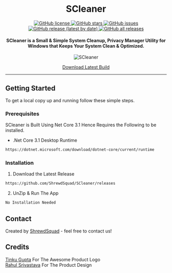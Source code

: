 <h1 align="center">SCleaner</h1>

<p align="center">  

<a href="https://github.com/TheShrewdGamer/SCleaner/blob/master/LICENSE">
  <img alt="GitHub license" src="https://img.shields.io/github/license/TheShrewdGamer/SCleaner">
</a>

<a href="https://github.com/TheShrewdGamer/SCleaner/stargazers">
  <img alt="GitHub stars" src="https://img.shields.io/github/stars/TheShrewdGamer/SCleaner">
</a>

<a href="https://github.com/TheShrewdGamer/SCleaner/issues">
  <img alt="GitHub issues" src="https://img.shields.io/github/issues/TheShrewdGamer/SCleaner">
</a>
  
 <a href="https://github.com/TheShrewdGamer/SCleaner/">
<img alt="GitHub release (latest by date)" src="https://img.shields.io/github/v/release/TheShrewdGamer/SCleaner">
</a>

<a href="https://github.com/TheShrewdGamer/SCleaner/">
<img alt="GitHub all releases" src="https://img.shields.io/github/downloads/TheShrewdGamer/SCleaner/total">
</a>

</p>

<h4 align="center">SCleaner is a Small &amp; Simple System Cleanup, Privacy Manager Utility for Windows that Keeps Your System Clean &amp; Optimized.</h4>

<p align="center">
  <img src="https://shrewdsquad.com/Img/SCleaner/SCleaner_Main.png" alt="SCleaner" />
</p>

<p align="center">
  <a href="https://github.com/ShrewdSquad/SCleaner/releases/latest">Download Latest Build</a>
</p>

---

## Getting Started
To get a local copy up and running follow these simple steps.

### Prerequisites

SCleaner is Built Using Net Core 3.1 Hence Requires the Following to be installed.
* .Net Core 3.1 Desktop Runtime
```sh
https://dotnet.microsoft.com/download/dotnet-core/current/runtime
```

### Installation

1. Download the Latest Release
```sh
https://github.com/ShrewdSquad/SCleaner/releases
```
2. UnZip & Run The App
```sh
No Installation Needed
```

<!--
## Features
List of features ready and TODOs for future development
* Awesome feature 1
* Awesome feature 2

To-do list:
* Wow improvement to be done 1
* Wow improvement to be done 2
-->

## Contact
Created by [ShrewdSquad](https://shrewdsquad.com) - feel free to contact us!

## Credits
[Tinku Gupta](https://www.linkedin.com/in/tinku-gupta/) For The Awesome Product Logo
<br />
[Rahul Srivastava](https://www.linkedin.com/in/rahul1994) For The Product Design

